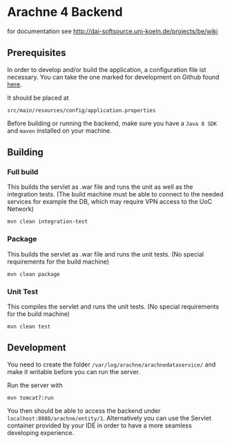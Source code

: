 # Arachne 4 Backend

for documentation see http://dai-softsource.uni-koeln.de/projects/be/wiki 

## Prerequisites

In order to develop and/or build the application, a configuration file ist necessary. 
You can take the one marked for development on Github found [here](https://github.com/dainst/arachne-configs/tree/master/arachne4).

It should be placed at

```
src/main/resources/config/application.properties
``` 

Before building or running the backend, 
make sure you have a `Java 8 SDK` and `maven` installed on your machine.

## Building

### Full build
This builds the servlet as .war file and runs the unit as well as the integration tests. (The build machine must be able to connect to the needed services for example the DB, which may require VPN access to the UoC Network)

```
mvn clean integration-test
```

### Package
This builds the servlet as .war file and runs the unit tests. (No special requirements for the build machine)


```
mvn clean package
``` 


### Unit Test
This compiles the servlet and runs the unit tests. (No special requirements for the build machine)

```
mvn clean test
```

## Development

You need to create the folder `/var/log/arachne/arachnedataservice/` and make it writable
before you can run the server.

Run the server with

```
mvn tomcat7:run
```

You then should be able to access the backend under `localhost:8080/arachne/entity/1`.
Alternatively you can use the Servlet container provided by your IDE in order to have a more seamless developing experience.
